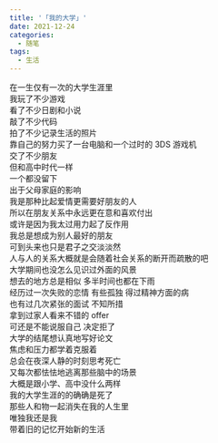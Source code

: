 ```yaml
---
title: '「我的大学」'
date: 2021-12-24
categories:
  - 随笔
tags: 
  - 生活
---
```


在一生仅有一次的大学生涯里  
我玩了不少游戏  
看了不少日剧和小说  
敲了不少代码  
拍了不少记录生活的照片  
靠自己的努力买了一台电脑和一个过时的 3DS 游戏机  
交了不少朋友  
但和高中时代一样  
一个都没留下  
出于父母家庭的影响  
我是那种比起爱情更需要好朋友的人  
所以在朋友关系中永远更在意和喜欢付出  
或许是因为我太过用力起了反作用  
我总是想成为别人最好的朋友  
可到头来也只是君子之交淡淡然  
人与人的关系大概就是会随着社会关系的断开而疏散的吧  
大学期间也没怎么见识过外面的风景  
想去的地方总是相似 多半时间也都在下雨  
经历过一次失败的恋情 有些孤独 得过精神方面的病  
也有过几次紧张的面试 不知所措  
拿到过家人看来不错的 offer  
可还是不能说服自己 决定拒了  
大学的结尾想认真地写好论文  
焦虑和压力都学着克服着  
总会在夜深人静的时刻思考死亡  
又每次都怯怯地逃离那些脑中的场景  
大概是跟小学、高中没什么两样  
我的大学生涯的的确确是死了  
那些人和物一起消失在我的人生里  
唯独我还是我  
带着旧的记忆开始新的生活  
